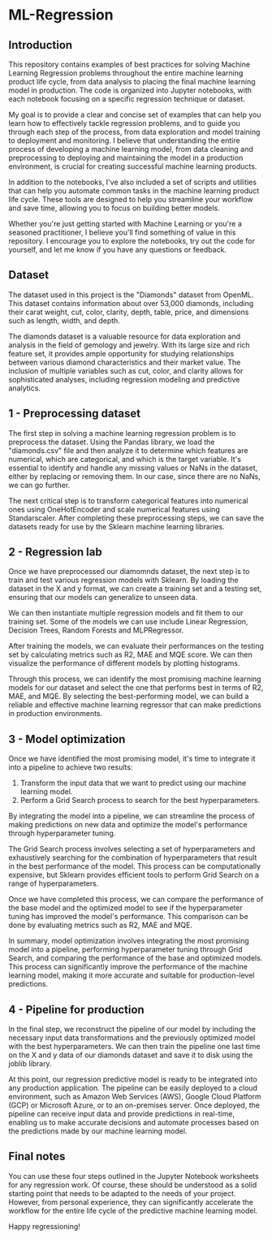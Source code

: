 # ML-Regression

## Introduction

This repository contains examples of best practices for solving Machine Learning Regression problems throughout the entire machine learning product life cycle, from data analysis to placing the final machine learning model in production. The code is organized into Jupyter notebooks, with each notebook focusing on a specific regression technique or dataset.

My goal is to provide a clear and concise set of examples that can help you learn how to effectively tackle regression problems, and to guide you through each step of the process, from data exploration and model training to deployment and monitoring. I believe that understanding the entire process of developing a machine learning model, from data cleaning and preprocessing to deploying and maintaining the model in a production environment, is crucial for creating successful machine learning products.

In addition to the notebooks, I've also included a set of scripts and utilities that can help you automate common tasks in the machine learning product life cycle. These tools are designed to help you streamline your workflow and save time, allowing you to focus on building better models.

Whether you're just getting started with Machine Learning or you're a seasoned practitioner, I believe you'll find something of value in this repository. I encourage you to explore the notebooks, try out the code for yourself, and let me know if you have any questions or feedback.

## Dataset

The dataset used in this project is the "Diamonds" dataset from OpenML. This dataset contains information about over 53,000 diamonds, including their carat weight, cut, color, clarity, depth, table, price, and dimensions such as length, width, and depth.

The diamonds dataset is a valuable resource for data exploration and analysis in the field of gemology and jewelry. With its large size and rich feature set, it provides ample opportunity for studying relationships between various diamond characteristics and their market value. The inclusion of multiple variables such as cut, color, and clarity allows for sophisticated analyses, including regression modeling and predictive analytics.

## 1 - Preprocessing dataset

The first step in solving a machine learning regression problem is to preprocess the dataset. Using the Pandas library, we load the "diamonds.csv" file and then analyze it to determine which features are numerical, which are categorical, and which is the target variable. It's essential to identify and handle any missing values or NaNs in the dataset, either by replacing or removing them. In our case, since there are no NaNs, we can go further.

The next critical step is to transform categorical features into numerical ones using OneHotEncoder and scale numerical features using Standarscaler. After completing these preprocessing steps, we can save the datasets ready for use by the Sklearn machine learning libraries.

## 2 - Regression lab

Once we have preprocessed our diamomnds dataset, the next step is to train and test various regression models with Sklearn. By loading the dataset in the X and y format, we can create a training set and a testing set, ensuring that our models can generalize to unseen data.

We can then instantiate multiple regression models and fit them to our training set. Some of the models we can use include Linear Regression, Decision Trees, Random Forests and MLPRegressor.

After training the models, we can evaluate their performances on the testing set by calculating metrics such as R2, MAE and MQE score. We can then visualize the performance of different models by plotting histograms.

Through this process, we can identify the most promising machine learning models for our dataset and select the one that performs best in terms of R2, MAE, and MQE. By selecting the best-performing model, we can build a reliable and effective machine learning regressor that can make predictions in production environments.

## 3 - Model optimization

Once we have identified the most promising model, it's time to integrate it into a pipeline to achieve two results:

1) Transform the input data that we want to predict using our machine learning model.
2) Perform a Grid Search process to search for the best hyperparameters.

By integrating the model into a pipeline, we can streamline the process of making predictions on new data and optimize the model's performance through hyperparameter tuning.

The Grid Search process involves selecting a set of hyperparameters and exhaustively searching for the combination of hyperparameters that result in the best performance of the model. This process can be computationally expensive, but Sklearn provides efficient tools to perform Grid Search on a range of hyperparameters.

Once we have completed this process, we can compare the performance of the base model and the optimized model to see if the hyperparameter tuning has improved the model's performance. This comparison can be done by evaluating metrics such as R2, MAE and MQE.

In summary, model optimization involves integrating the most promising model into a pipeline, performing hyperparameter tuning through Grid Search, and comparing the performance of the base and optimized models. This process can significantly improve the performance of the machine learning model, making it more accurate and suitable for production-level predictions.

## 4 - Pipeline for production

In the final step, we reconstruct the pipeline of our model by including the necessary input data transformations and the previously optimized model with the best hyperparameters. We can then train the pipeline one last time on the X and y data of our diamonds dataset and save it to disk using the joblib library.

At this point, our regression predictive model is ready to be integrated into any production application. The pipeline can be easily deployed to a cloud environment, such as Amazon Web Services (AWS), Google Cloud Platform (GCP) or Microsoft Azure, or to an on-premises server. Once deployed, the pipeline can receive input data and provide predictions in real-time, enabling us to make accurate decisions and automate processes based on the predictions made by our machine learning model.

## Final notes

You can use these four steps outlined in the Jupyter Notebook worksheets for any regression work. Of course, these should be understood as a solid starting point that needs to be adapted to the needs of your project. However, from personal experience, they can significantly accelerate the workflow for the entire life cycle of the predictive machine learning model.

Happy regressioning!
